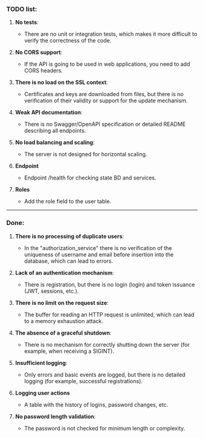 ### TODO list:

1. **No tests**:
    - There are no unit or integration tests, which makes it more difficult to verify the correctness of the code.

1. **No CORS support**:
    - If the API is going to be used in web applications, you need to add CORS headers.  

1. **There is no load on the SSL context**:
    - Certificates and keys are downloaded from files, but there is no verification of their validity or support for the update mechanism.  

1. **Weak API documentation**:
    - There is no Swagger/OpenAPI specification or detailed README describing all endpoints.  

1. **No load balancing and scaling**:  
    - The server is not designed for horizontal scaling.

1. **Endpoint**
    - Endpoint /health for checking state BD and services.

1. **Roles**
    - Add the role field to the user table.
---
### Done:
    
1. **There is no processing of duplicate users**:
    - In the "authorization_service" there is no verification of the uniqueness of username and email before insertion into the database, which can lead to errors.  

1. **Lack of an authentication mechanism**:
    - There is registration, but there is no login (login) and token issuance (JWT, sessions, etc.).  

1. **There is no limit on the request size**:  
    - The buffer for reading an HTTP request is unlimited, which can lead to a memory exhaustion attack.  

1. **The absence of a graceful shutdown**:
    - There is no mechanism for correctly shutting down the server (for example, when receiving a SIGINT).  

1. **Insufficient logging**:  
    - Only errors and basic events are logged, but there is no detailed logging (for example, successful registrations).  

1. **Logging user actions**
    - A table with the history of logins, password changes, etc.

1. **No password length validation**:
    - The password is not checked for minimum length or complexity.  
